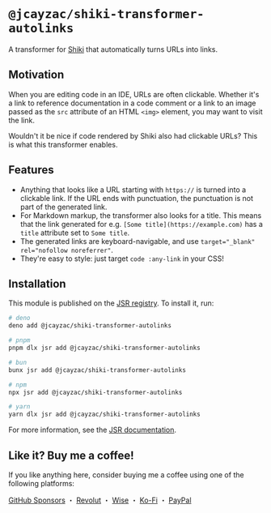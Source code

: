 # `@jcayzac/shiki-transformer-autolinks`

A transformer for [Shiki](https://shiki.style/) that automatically turns URLs into links.

## Motivation

When you are editing code in an IDE, URLs are often clickable. Whether it's a link to reference documentation in a code comment or a link to an image passed as the `src` attribute of an HTML `<img>` element, you may want to visit the link.

Wouldn't it be nice if code rendered by Shiki also had clickable URLs? This is what this transformer enables.

## Features

- Anything that looks like a URL starting with `https://` is turned into a clickable link. If the URL ends with punctuation, the punctuation is not part of the generated link.
- For Markdown markup, the transformer also looks for a title. This means that the link generated for e.g. `[Some title](https://example.com)` has a `title` attribute set to `Some title`.
- The generated links are keyboard-navigable, and use `target="_blank" rel="nofollow noreferrer"`.
- They're easy to style: just target `code :any-link` in your CSS!

## Installation

This module is published on the [JSR registry](https://jsr.io/). To install it, run:

```sh
# deno
deno add @jcayzac/shiki-transformer-autolinks

# pnpm
pnpm dlx jsr add @jcayzac/shiki-transformer-autolinks

# bun
bunx jsr add @jcayzac/shiki-transformer-autolinks

# npm
npx jsr add @jcayzac/shiki-transformer-autolinks

# yarn
yarn dlx jsr add @jcayzac/shiki-transformer-autolinks
```

For more information, see the [JSR documentation](https://jsr.io/docs/using-packages).

## Like it? Buy me a coffee!

If you like anything here, consider buying me a coffee using one of the following platforms:

[GitHub Sponsors](https://github.com/sponsors/jcayzac) ・ [Revolut](https://revolut.me/julienswap) ・ [Wise](https://wise.com/pay/me/julienc375) ・ [Ko-Fi](https://ko-fi.com/jcayzac) ・ [PayPal](https://paypal.me/jcayzac)
